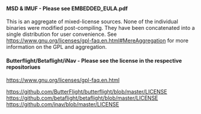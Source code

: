 #### MSD & IMUF - Please see EMBEDDED_EULA.pdf

This is an aggregate of mixed-license sources. None of the individual binaries were modified post-compiling. They have been concatenated into a single distribution for user convenience. See https://www.gnu.org/licenses/gpl-faq.en.html#MereAggregation for more information on the GPL and aggregation.

#### Butterflight/Betaflight/iNav - Please see the license in the respective repositoriues
https://www.gnu.org/licenses/gpl-faq.en.html

https://github.com/ButterFlight/butterflight/blob/master/LICENSE
https://github.com/betaflight/betaflight/blob/master/LICENSE
https://github.com/inav/blob/master/LICENSE

